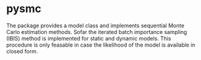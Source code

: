 # pysmc
The package provides a model class and implements sequential Monte Carlo estimation methods. 
Sofar the iterated batch importance sampling (IBIS) method is implemented for static and dynamic models.
This procedure is only feasable in case the likelihood of the model is available in closed form.
